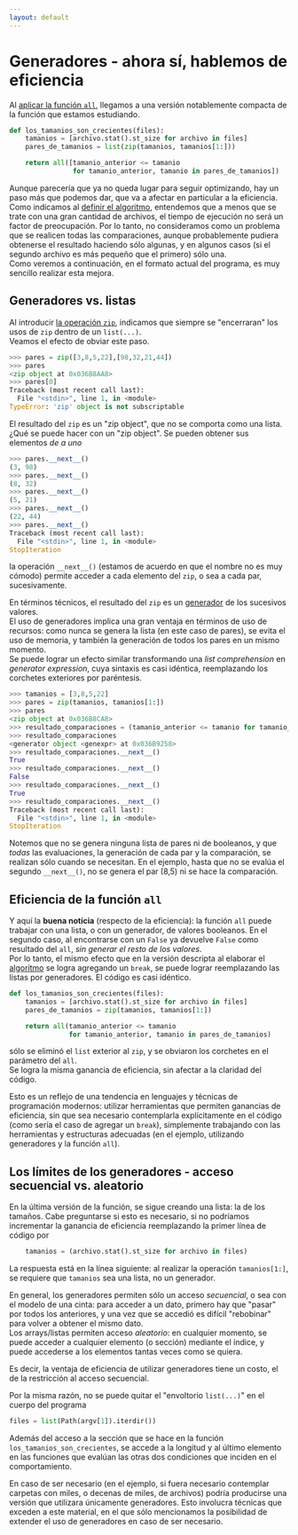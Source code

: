 ```yaml
---
layout: default
---
```


# Generadores - ahora sí, hablemos de eficiencia

Al [aplicar la función `all`](./all.md), llegamos a una versión notablemente compacta de la función que estamos estudiando.

``` python
def los_tamanios_son_crecientes(files):
    tamanios = [archivo.stat().st_size for archivo in files]
    pares_de_tamanios = list(zip(tamanios, tamanios[1:]))

    return all([tamanio_anterior <= tamanio 
                for tamanio_anterior, tamanio in pares_de_tamanios])
```

Aunque parecería que ya no queda lugar para seguir optimizando, hay un paso más que podemos dar, que va a afectar en particular a la eficiencia.  
Como indicamos al [definir el algoritmo](../resolvamos/algoritmo.md), entendemos que a menos que se trate con una gran cantidad de archivos, el tiempo de ejecución no será un factor de preocupación. 
Por lo tanto, no consideramos como un problema que se realicen todas las comparaciones, aunque probablemente pudiera obtenerse el resultado haciendo sólo algunas, y en algunos casos (si el segundo archivo es más pequeño que el primero) sólo una.  
Como veremos a continuación, en el formato actual del programa, es muy sencillo realizar esta mejora.


## Generadores vs. listas
Al introducir [la operación `zip`](./zip.md), indicamos que siempre se "encerraran" los usos de `zip` dentro de un `list(...)`.  
Veamos el efecto de obviar este paso.

``` python
>>> pares = zip([3,8,5,22],[98,32,21,44])
>>> pares
<zip object at 0x036B8AA8>
>>> pares[0]
Traceback (most recent call last):
  File "<stdin>", line 1, in <module>
TypeError: 'zip' object is not subscriptable
```

El resultado del `zip` es un "zip object", que no se comporta como una lista. ¿Qué se puede hacer con un "zip object". Se pueden obtener sus elementos _de a uno_
``` python
>>> pares.__next__()
(3, 98)
>>> pares.__next__()
(8, 32)
>>> pares.__next__()
(5, 21)
>>> pares.__next__()
(22, 44)
>>> pares.__next__()
Traceback (most recent call last):
  File "<stdin>", line 1, in <module>
StopIteration
```
la operación `__next__()` (estamos de acuerdo en que el nombre no es muy cómodo) permite acceder a cada elemento del `zip`, o sea a cada par, sucesivamente. 

En términos técnicos, el resultado del `zip` es un [generador](https://wiki.python.org/moin/Generators) de los sucesivos valores.  
El uso de generadores implica una gran ventaja en términos de uso de recursos: como nunca se genera la lista (en este caso de pares), se evita el uso de memoria, y también la generación de todos los pares en un mismo momento.  
Se puede lograr un efecto similar transformando una _list comprehension_ en _generator expression_, cuya sintaxis es casi idéntica, reemplazando los corchetes exteriores por paréntesis.

``` python
>>> tamanios = [3,8,5,22]
>>> pares = zip(tamanios, tamanios[1:])
>>> pares
<zip object at 0x036B8CA8>
>>> resultado_comparaciones = (tamanio_anterior <= tamanio for tamanio_anterior, tamanio in pares)
>>> resultado_comparaciones
<generator object <genexpr> at 0x036B9258>
>>> resultado_comparaciones.__next__()
True
>>> resultado_comparaciones.__next__()
False
>>> resultado_comparaciones.__next__()
True
>>> resultado_comparaciones.__next__()
Traceback (most recent call last):
  File "<stdin>", line 1, in <module>
StopIteration
```

Notemos que no se genera ninguna lista de pares ni de booleanos, y que _todas_ las evaluaciones, la generación de cada par y la comparación, se realizan sólo cuando se necesitan. En el ejemplo, hasta que no se evalúa el segundo `__next__()`, no se genera el par (8,5) ni se hace la comparación.


## Eficiencia de la función `all` 
Y aquí la **buena noticia** (respecto de la eficiencia): la función `all` puede trabajar con una lista, o con un generador, de valores booleanos. En el segundo caso, al encontrarse con un `False` ya devuelve `False` como resultado del `all`, _sin generar el resto de los valores_.  
Por lo tanto, el mismo efecto que en la versión descripta al elaborar el [algoritmo](./algoritmo.md) se logra agregando un `break`, se puede lograr reemplazando las listas por generadores. El código es casi idéntico.

``` python
def los_tamanios_son_crecientes(files):
    tamanios = [archivo.stat().st_size for archivo in files]
    pares_de_tamanios = zip(tamanios, tamanios[1:])

    return all(tamanio_anterior <= tamanio 
               for tamanio_anterior, tamanio in pares_de_tamanios)
```
sólo se eliminó el `list` exterior al `zip`, y se obviaron los corchetes en el parámetro del `all`.  
Se logra la misma ganancia de eficiencia, sin afectar a la claridad del código.

Esto es un reflejo de una tendencia en lenguajes y técnicas de programación modernos: utilizar herramientas que permiten ganancias de eficiencia, sin que sea necesario contemplarla explícitamente en el código (como sería el caso de agregar un `break`), simplemente trabajando con las herramientas y estructuras adecuadas (en el ejemplo, utilizando generadores y la función `all`).


## Los límites de los generadores - acceso secuencial vs. aleatorio
En la última versión de la función, se sigue creando una lista: la de los tamaños. Cabe preguntarse si esto es necesario, si no podríamos incrementar la ganancia de eficiencia reemplazando la primer línea de código por 
``` python
    tamanios = (archivo.stat().st_size for archivo in files)
```
La respuesta está en la línea siguiente: al realizar la operación `tamanios[1:]`, se requiere que `tamanios` sea una lista, no un generador. 

En general, los generadores permiten sólo un acceso _secuencial_, o sea con el modelo de una cinta: para acceder a un dato, primero hay que "pasar" por todos los anteriores, y una vez que se accedió es difícil "rebobinar" para volver a obtener el mismo dato.  
Los arrays/listas permiten acceso _aleatorio_: en cualquier momento, se puede acceder a cualquier elemento (o sección) mediante el índice, y puede accederse a los elementos tantas veces como se quiera.

Es decir, la ventaja de eficiencia de utilizar generadores tiene un costo, el de la restricción al acceso secuencial.

Por la misma razón, no se puede quitar el "envoltorio `list(...)`" en el cuerpo del programa
``` python
files = list(Path(argv[1]).iterdir())
``` 
Además del acceso a la sección que se hace en la función `los_tamanios_son_crecientes`, se accede a la longitud y al último elemento en las funciones que evalúan las otras dos condiciones que inciden en el comportamiento.

En caso de ser necesario (en el ejemplo, si fuera necesario contemplar carpetas con miles, o decenas de miles, de archivos) podría producirse una versión que utilizara únicamente generadores. Esto involucra técnicas que exceden a este material, en el que sólo mencionamos la posibilidad de extender el uso de generadores en caso de ser necesario.



